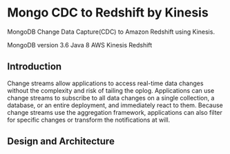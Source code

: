 # Mongo CDC to Redshift by Kinesis
MongoDB Change Data Capture(CDC) to Amazon Redshift using Kinesis.

MongoDB version 3.6 Java 8 AWS Kinesis Redshift

## Introduction

Change streams allow applications to access real-time data changes without the complexity and risk of tailing the oplog. Applications can use change streams to subscribe to all data changes on a single collection, a database, or an entire deployment, and immediately react to them. Because change streams use the aggregation framework, applications can also filter for specific changes or transform the notifications at will.

## Design and Architecture

